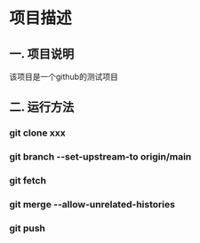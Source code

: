 # 项目描述
## 一. 项目说明 
该项目是一个github的测试项目
## 二. 运行方法
### git clone xxx
### git branch --set-upstream-to origin/main
### git fetch
### git merge --allow-unrelated-histories
### git push
